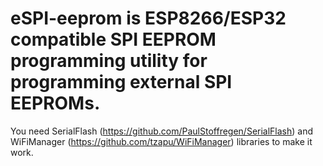 # eSPI-eeprom is ESP8266/ESP32 compatible SPI EEPROM programming utility for programming external SPI EEPROMs.

You need SerialFlash (https://github.com/PaulStoffregen/SerialFlash) and WiFiManager (https://github.com/tzapu/WiFiManager) libraries to make it work.
